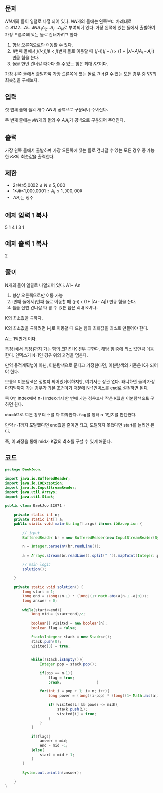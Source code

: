 ## 문제

 𝑁$N$개의 돌이 일렬로 나열 되어 있다. 𝑁$N$개의 돌에는 왼쪽부터 차례대로 수 𝐴1𝐴2...𝐴𝑖...𝐴𝑁$A_{1} A_{2} ... A_{i} ... A_{N}$로 부여되어 있다. 가장 왼쪽에 있는 돌에서 출발하여 가장 오른쪽에 있는 돌로 건너가려고 한다.

1. 항상 오른쪽으로만 이동할 수 있다.
2.  𝑖$i$번째 돌에서 𝑗(𝑖<𝑗)$j(i < j)$번째 돌로 이동할 때 (𝑗−𝑖)$(j - i)$ × (1 + |𝐴𝑖−𝐴𝑗$A_{i} - A_{j}$|) 만큼 힘을 쓴다.
3. 돌을 한번 건너갈 때마다 쓸 수 있는 힘은 최대 𝐾$K$이다.

가장 왼쪽 돌에서 출발하여 가장 오른쪽에 있는 돌로 건너갈 수 있는 모든 경우 중 𝐾$K$의 최솟값을 구해보자.

## 입력

첫 번째 줄에 돌의 개수 𝑁$N$이 공백으로 구분되어 주어진다.

두 번째 줄에는 𝑁$N$개의 돌의 수 𝐴𝑖$A_i$가 공백으로 구분되어 주어진다.

## 출력

가장 왼쪽 돌에서 출발하여 가장 오른쪽에 있는 돌로 건너갈 수 있는 모든 경우 중 가능한 𝐾$K$의 최솟값을 출력한다.

## 제한

-  2≤𝑁≤5,000$2 \le N \le 5,000$ 
-  1≤𝐴𝑖≤1,000,000$1 \le A_{i} \le 1,000,000$ 
-  𝐴𝑖$A_i$는 정수

## 예제 입력 1 복사

5
1 4 1 3 1

## 예제 출력 1 복사

2

## 풀이

N개의 돌이 일렬로 나열되어 있다.
A1~ An

1. 항상 오른쪽으로만 이동 가능
2. i번째 돌에서 j번째 돌로 이동할 때 (j-i) x (1+ |Ai - Aj|) 만큼 힘을 쓴다.
3. 돌을 한번 건너갈 때 쓸 수 있는 힘은 최대 K이다.

K의 최소값을 구하자.

K의 최소값을 구하려면 i~j로 이동할 때 드는 힘의 최대값을 최소로 만들어야 한다.

A는 1백만개 이다.

특정 i에서 특정 j까지 가는 힘의 크기인 K 전부 구한다.
해당 힘 중에 최소 값만큼 이동한다.
인덱스가 N-1인 경우 위의 과정을 멈춘다.

만약 동적계획법이 아닌, 이분탐색으로 푼다고 가정한다면, 이분탐색의 기준은 K가 되어야 한다.

보통의 이분탐색은 정렬이 되어있어야하지만, 여기서는 상관 없다. 
왜냐하면 돌의 가장 마지막까지 가는 경우가 기본 조건이기 때문에 N-1인덱스를 end로 설정하면 된다.

즉 0번 index에서 n-1 index까지 한 번에 가는 경우보다 작은 K값을 이분탐색으로 구하면 된다.

stack으로 모든 경우의 수를 다 파악한다.
flag를 통해 n-1인지를 판단한다.

만약 n-1까지 도달했다면 end값을 줄이면 되고, 도달하지 못했다면 start를 늘리면 된다.

즉, 이 과정을 통해 mid가 K값의 최소를 구할 수 있게 해준다.



## 코드


```java
package BaekJoon;  
  
import java.io.BufferedReader;  
import java.io.IOException;  
import java.io.InputStreamReader;  
import java.util.Arrays;  
import java.util.Stack;  
  
public class BaekJoon22871 {  
  
    private static int n;  
    private static int[] a;  
    public static void main(String[] args) throws IOException {  
  
        // input  
        BufferedReader br = new BufferedReader(new InputStreamReader(System.in));  
  
        n = Integer.parseInt(br.readLine());  
  
        a = Arrays.stream(br.readLine().split(" ")).mapToInt(Integer::parseInt).toArray();  
  
        // main logic  
        solution();  
  
    }  
  
    private static void solution() {  
        long start = 1;  
        long end = (long)(n-1) * (long)(1+ Math.abs(a[n-1]-a[0]));  
        long answer = 0;  
  
        while(start<=end){  
            long mid = (start+end)/2;  
  
            boolean[] visited = new boolean[n];  
            boolean flag = false;  
  
            Stack<Integer> stack = new Stack<>();  
            stack.push(0);  
            visited[0] = true;  
  
  
            while(!stack.isEmpty()){  
                Integer pop = stack.pop();  
  
                if(pop == n-1){  
                    flag = true;  
                    break;                }  
  
                for(int i = pop + 1; i< n; i++){  
                    long power = (long)(i-pop) * (long)(1+ Math.abs(a[i]- a[pop]));  
  
                    if(!visited[i] && power <= mid){  
                        stack.push(i);  
                        visited[i] = true;  
                    }  
                }  
            }  
  
            if(flag){  
                answer = mid;  
                end = mid -1;  
            }else{  
                start = mid + 1;  
            }  
        }  
  
        System.out.println(answer);  
  
    }  
}
```